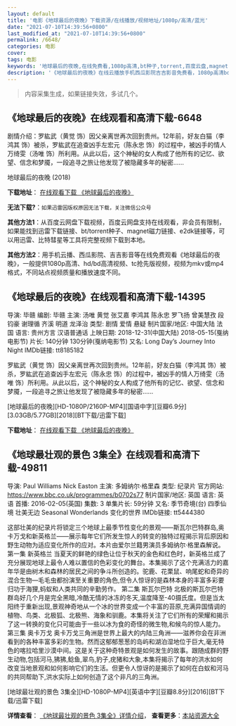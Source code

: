 ```yaml
---
layout: default
title: '电影《地球最后的夜晚》下载资源/在线播放/视频地址/1080p/高清/蓝光'
date: "2021-07-10T14:39:56+0800"
last_modified_at: "2021-07-10T14:39:56+0800"
permalink: /6648/
categories: 电影
cover:
tags: 电影
keywords: '地球最后的夜晚,在线免费看,1080p高清,bt种子,torrent,百度云盘,magnet,磁力链,迅雷下载资源'
description: '《地球最后的夜晚》在线云播放手机西瓜影院吉吉影音免费看，1080p高清bd/hd未删减完整版和tc抢先枪版，mkv/mp4格式，附带bt/torrent种子、magnet/磁力链、百度云盘、网盘资源迅雷下载链接'
---
```


>内容采集生成，如果链接失效，多试几个。


## 《地球最后的夜晚》在线观看和高清下载-6648

剧情介绍：罗紘武（黄觉 饰）因父亲离世再次回到贵州。12年前，好友白猫（李鸿其 饰）被杀，罗紘武在追查凶手左宏元（陈永忠 饰）的过程中，被凶手的情人万绮雯（汤唯 饰）所利用。从此以后，这个神秘的女人构成了他所有的记忆、欲望、信念和梦魇，一段追寻之旅让他发现了被隐藏多年的秘密……


地球最后的夜晚 (2018)

**下载地址**： [在线观看下载 《地球最后的夜晚》](https://www.btbtdy.me/btdy/dy14594.html) 


**无法下载?**：`如果迅雷因版权原因无法下载，关注微信公众号 `

**其他方法1**：从百度云网盘下载视频，百度云网盘支持在线观看，非会员有限制，如果能找到迅雷下载链接、bt/torrent种子、magnet磁力链接、e2dk链接等，可以用迅雷、比特彗星等工具将完整视频下载到本地。

**其他方法2**：用手机云播、西瓜影院、吉吉影音等在线免费观看《地球最后的夜晚》，一般提供1080p高清、hd/bd高清视频、tc抢先版视频，视频为mkv或mp4格式，不同站点视频质量和播放速度不同。


## 《地球最后的夜晚》在线观看和高清下载-14395

导演: 毕赣 编剧: 毕赣 主演: 汤唯 黄觉 张艾嘉 李鸿其 陈永忠 罗飞扬 曾美慧孜 段钧豪 谢理循 齐溪 明道 龙泽治 类型: 剧情 爱情 悬疑 制片国家/地区: 中国大陆 法国 语言: 贵州方言 汉语普通话 上映日期: 2018-12-31(中国大陆) 2018-05-15(戛纳电影节) 片长: 140分钟 130分钟(戛纳电影节) 又名: Long Day’s Journey Into Night IMDb链接: tt8185182

罗紘武（黄觉 饰）因父亲离世再次回到贵州。12年前，好友白猫（李鸿其 饰）被杀，罗紘武在追查凶手左宏元（陈永忠 饰）的过程中，被凶手的情人万绮雯（汤唯 饰）所利用。从此以后，这个神秘的女人构成了他所有的记忆、欲望、信念和梦魇，一段追寻之旅让他发现了被隐藏多年的秘密……


[地球最后的夜晚][HD-1080P/2160P-MP4][国语中字][豆瓣6.9分][3.03GB/5.77GB][2018][BT下载/迅雷下载]

**下载地址**： [在线观看下载 《地球最后的夜晚》](https://www.btdx8.com/torrent/dqzhdyw_2018.html) 


## 《地球最壮观的景色 3集全》在线观看和高清下载-49811

导演: Paul Williams Nick Easton 主演: 多姆纳尔·格里森 类型: 纪录片 官方网站: https://www.bbc.co.uk/programmes/b0702s77 制片国家/地区: 英国 语言: 英语 首播: 2016-02-05(英国) 集数: 3 单集片长: 59分钟 又名: 季节奇境(台) 四季仙境 壮美无边 Seasonal Wonderlands 变化的世界 IMDb链接: tt5444380

这部壮美的纪录片将锁定三个地球上最季节性变化的景观——斯瓦尔巴特群岛,奥卡万戈和新英格兰——展示每年它们所发生惊人的转变的独特过程揭示背后原因和野生动物为适应变化所作的应对。本片由爱尔兰籍男演员多姆纳尔·格里森解说。 第一集 新英格兰 当夏天的鲜艳的绿色让位于秋天的金色和红色时，新英格兰成了充分展现地球上最令人难以置信的色彩变化的舞台。本集揭示了这个充满活力的嘉年华是由树木和森林的居民之间的争斗所创造的。驼鹿、花栗鼠、响尾蛇和奇异的混合生物—毛毛虫都扮演至关重要的角色,但令人惊讶的是森林本身的丰富多彩要归功于海狸,蚂蚁和人类共同的辛勤劳作。 第二集 斯瓦尔巴特 北极的斯瓦尔巴特群岛好几个月是完全黑暗,冷酷无情的冰冻的冬天,温度降至-40摄氏度。但是当太阳终于重新出现,景观神奇地从一个冰的世界变成一个丰富的苔原,充满异国情调的植物、鸟类、北极狐、北极熊、海象和驯鹿。本集将关注了它们所有的荣耀和揭示了这一转换的变化只可能由于一些以冰为食的奇怪的微生物,和候鸟的惊人能力。 第三集 奥卡万戈 奥卡万戈三角洲是世界上最大的内陆三角洲——滋养你会在非洲看到的各种丰富多彩的生物。然而这郁郁葱葱的岛屿和湖泊湿地位于巨大,毫无特色的喀拉哈里沙漠中间。这是关于这种奇特景观是如何发生的故事。跟随成群的野生动物,包括河马,狒狒,鲶鱼,翠鸟,豹子,疣猪和大象,本集将揭示了每年的洪水如何改变当地景观和如何影响它们的生活。但更令人惊讶的是揭示了如何在白蚁和河马的共同帮助下,洪水实际上如何创造了这个非凡的三角洲。


[地球最壮观的景色 3集全][HD-1080P-MP4][英语中字][豆瓣8.8分][2016][BT下载/迅雷下载]

**详情查看**： [《地球最壮观的景色 3集全》详情介绍](/movie/49811/)， **查看更多**：[本站资源大全](/movie/t/all/)

